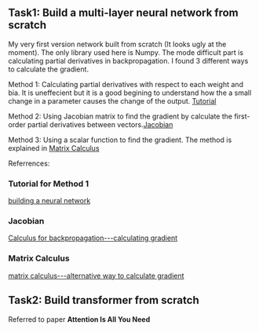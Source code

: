 ## Task1: Build a multi-layer neural network from scratch

My very first version network built from scratch (It looks ugly at the moment).
The only library used here is Numpy. The mode difficult part is calculating
partial derivatives in backpropagation. I found 3 different ways to calculate
the gradient.

Method 1: Calculating partial derivatives with respect to each weight and bia.
It is uneffecient but it is a good begining to understand how the a small change
in a parameter causes the change of the output.
[Tutorial](#tutorial-for-method-1)

Method 2: Using Jacobian matrix to find the gradient by calculate the
first-order partial derivatives between vectors.[Jacobian](#jacobian)

Method 3: Using a scalar function to find the gradient. The method is explained
in [Matrix Calculus](#matrix-calculus)

Referrences:

### Tutorial for Method 1
[building a neural network](http://neuralnetworksanddeeplearning.com/chap1.html)

### Jacobian
[Calculus for backpropagation---calculating gradient](https://www.youtube.com/watch?v=tIeHLnjs5U8)

### Matrix Calculus
[matrix calculus---alternative way to calculate gradient](https://www.youtube.com/watch?v=oGZK3yGF-6k)

## Task2: Build transformer from scratch

Referred to paper **Attention Is All You Need**

